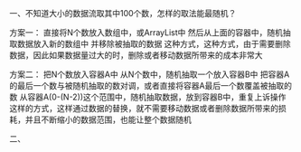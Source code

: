 一、不知道大小的数据流取其中100个数，怎样的取法能最随机？

方案一：
直接将N个数放入数组中，或ArrayList中
然后从上面的容器中，随机抽取数据放入新的数组中
并移除被抽取的数据
这种方式，这种方式，由于需要删除数据，因此如果数据量过大的时，删除或者移动数据所带来的成本非常大

方案二：
把N个数放入容器A中
从N个数中，随机抽取一个放入容器B中
把容器A的最后一个数与被随机抽取的数对调，或者直接将容器A最后一个数覆盖被抽取的数
从容器A(0-(N-2))这个范围中，随机抽取数据，放到容器B中，重复上诉操作
这样的方式，这样通过数据的替换，就不需要移动数据或者删除数据所带来的损耗，并且不断缩小的数据范围，也能让整个数据随机


二、
